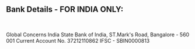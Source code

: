 <!--autop-->

<h2 class="block">Bank Details - FOR INDIA ONLY:</h2><br />

Global Concerns India
State Bank of India, ST.Mark's Road, Bangalore - 560 001
Current Account No. 37212110862
IFSC - SBIN0000813
